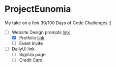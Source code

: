 # ProjectEunomia
My take on a few 30/100 Days of Code Challenges :)

- [ ] Website Design prompts [link](https://www.subscribepage.com/30days30sites)
  - [X] Protfolio [link](./websiteDesign/01-portfolio)
  - [ ] Event Invite
  
- [ ] DailyUI [link](https://www.dailyui.co/)
  - [ ] SignUp page 
  - [ ] Credit Card
